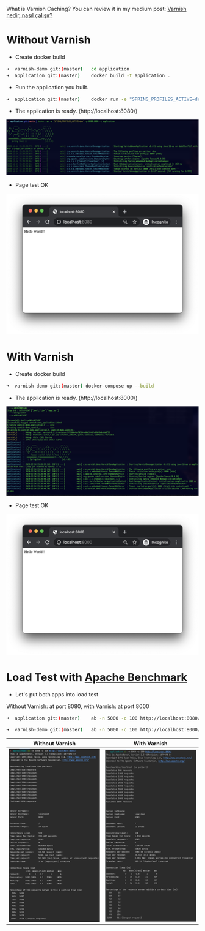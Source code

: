 What is Varnish Caching? You can review it in my medium post: [Varnish nedir, nasıl çalışır?](https://53-emreyildirim.medium.com/varnish-nedir-nas%C4%B1l-%C3%A7al%C4%B1%C5%9F%C4%B1r-2971264d7999)

# Without Varnish
 - Create docker build
```sh
➜  varnish-demo git:(master)   cd application
➜  application git:(master)    docker build -t application .
```
- Run the application you built.
```sh
➜  application git:(master)    docker run -e "SPRING_PROFILES_ACTIVE=dev" -p 8080:8080 -t application
```
- The application is ready. (http://localhost:8080/)

![Started Spring Boot](/demo-images/without-varnish-application-started.png)

- Page test OK

![Started Spring Boot](/demo-images/without-varnish-application-page-load.png)


# With Varnish
 - Create docker build
```sh
➜  varnish-demo git:(master) docker-compose up --build 
```
- The application is ready. (http://localhost:8000/)

![Started Spring Boot](/demo-images/with-varnish-application-started.png)

- Page test OK

![Started Spring Boot](/demo-images/with-varnish-application-page-load.png)

# Load Test with [Apache Benchmark](https://rieckpil.de/howto-simple-load-testing-with-apache-benchmark/)

- Let's put both apps into load test

Without Varnish: at port 8080, with Varnish: at port 8000

```sh
➜  application git:(master)    ab -n 5000 -c 100 http://localhost:8080/
```
```sh
➜  varnish-demo git:(master)   ab -n 5000 -c 100 http://localhost:8000/
```

Without Varnish            |  With Varnish
:-------------------------:|:-------------------------:
![](/demo-images/without-varnish-result.png)  |  ![](/demo-images/with-varnish-result.png)
